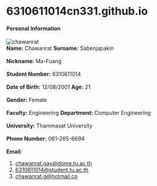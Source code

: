 # 6310611014cn331.github.io
#### Personal Information
![chawanrat](https://user-images.githubusercontent.com/69451786/185778166-f42f5803-c40a-4742-8a30-59d517fb92fd.jpg)
<br>**Name:** Chawanrat **Surname:** Sabenjapakin<br/>
<br>**Nickname:** Ma-Fuang<br/>
<br>**Student Number:** 6310611014<br/>
<br>**Date of Birth:** 12/08/2001 **Age:** 21<br/>
<br>**Gender:** Female<br/>
<br>**Faculty:** Engineering **Department:** Computer Engineering<br/>
<br>**University:** Thammasat University<br/>
<br>**Phone Number:** 061-265-6694<br/>
<br/>**Email:** <br/>
  1. chawanrat.gay@dome.tu.ac.th
  2. 6310611014@student.tu.ac.th
  3. chawanrat.g@hotmail.co
